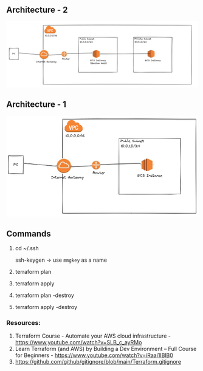 ## Architecture - 2

![VPC-2-Subnets](aws-1-public-1-private-subnet.PNG)

## Architecture - 1

![VPC-1-Subnet](aws-1-public-subnet.PNG)


## Commands
1. cd ~/.ssh
 
   ssh-keygen -> use ```mmgkey``` as a name

2. terraform plan
3. terraform apply
4. terraform plan -destroy
5. terraform apply -destroy

### Resources:

1. Terraform Course - Automate your AWS cloud infrastructure - https://www.youtube.com/watch?v=SLB_c_ayRMo
2. Learn Terraform (and AWS) by Building a Dev Environment – Full Course for Beginners - https://www.youtube.com/watch?v=iRaai1IBlB0
3. https://github.com/github/gitignore/blob/main/Terraform.gitignore